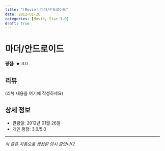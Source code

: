 ```yaml
---
title: "[Movie] 마더/안드로이드"
date: 2012-01-26
categories: [Movie, Star-3.0]
draft: true
---
```


# 마더/안드로이드

**평점:** ★ 3.0

## 리뷰

(리뷰 내용을 여기에 작성하세요)

## 상세 정보

- 관람일: 2012년 01월 26일
- 개인 평점: 3.0/5.0

---

*이 글은 자동으로 생성된 임시 글입니다.*
